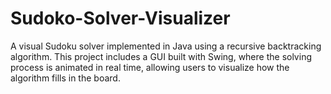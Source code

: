# Sudoko-Solver-Visualizer
A visual Sudoku solver implemented in Java using a recursive backtracking algorithm. This project includes a GUI built with Swing, where the solving process is animated in real time, allowing users to visualize how the algorithm fills in the board.
